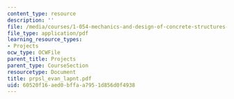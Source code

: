 ```yaml
---
content_type: resource
description: ''
file: /media/courses/1-054-mechanics-and-design-of-concrete-structures-spring-2004/60520f16aed0bffaa7951d856d0f4938_prpsl_evan_lapnt.pdf
file_type: application/pdf
learning_resource_types:
- Projects
ocw_type: OCWFile
parent_title: Projects
parent_type: CourseSection
resourcetype: Document
title: prpsl_evan_lapnt.pdf
uid: 60520f16-aed0-bffa-a795-1d856d0f4938
---
```

